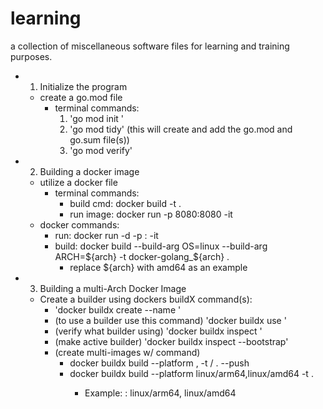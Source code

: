 # learning
a collection of miscellaneous software files for learning and training purposes. 

- 1. Initialize the program
    - create a go.mod file
        - terminal commands: 
            1. 'go mod init <name of mod>'
            2. 'go mod tidy' (this will create and add the go.mod and go.sum file(s))
            3. 'go mod verify'
- 2. Building a docker image
    - utilize a docker file
        - terminal commands: 
            - build cmd: docker build -t <image-name> .
            - run image: docker run -p 8080:8080 -it <image-name>
    - docker commands: 
        - run: docker run -d -p <port>:<port> -it <image-name>
        - build: docker build --build-arg OS=linux --build-arg ARCH=${arch} -t docker-golang_${arch} .
            - replace ${arch} with amd64 as an example
- 3. Building a multi-Arch Docker Image
    - Create a builder using dockers buildX command(s):
        - 'docker buildx create --name <builder-name>'
        - (to use a builder use this command) 'docker buildx use <builder-name>'
        - (verify what builder using) 'docker buildx inspect <builder-name>'
        - (make active builder) 'docker buildx inspect <builder-name> --bootstrap'
        - (create multi-images w/ command) 
            - docker buildx build --platform <platforms-listed>, -t <repository>/<docker-image> . --push
            - docker buildx build --platform linux/arm64,linux/amd64 -t <docker-image> .
                - Example: 
                    <platforms-listed> : linux/arm64, linux/amd64